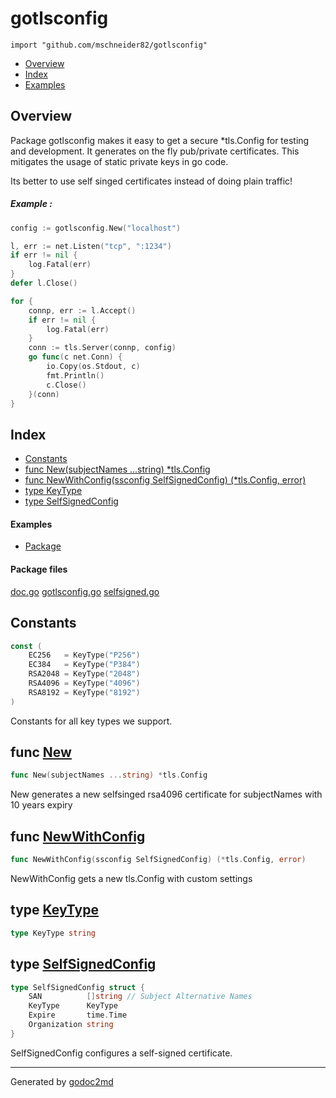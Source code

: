 

# gotlsconfig
`import "github.com/mschneider82/gotlsconfig"`

* [Overview](#pkg-overview)
* [Index](#pkg-index)
* [Examples](#pkg-examples)

## <a name="pkg-overview">Overview</a>
Package gotlsconfig makes it easy to get a secure *tls.Config for testing and
development. It generates on the fly pub/private certificates.
This mitigates the usage of static private keys in go code.

Its better to use self singed certificates instead of doing plain traffic!


##### Example :
``` go
config := gotlsconfig.New("localhost")

l, err := net.Listen("tcp", ":1234")
if err != nil {
    log.Fatal(err)
}
defer l.Close()

for {
    connp, err := l.Accept()
    if err != nil {
        log.Fatal(err)
    }
    conn := tls.Server(connp, config)
    go func(c net.Conn) {
        io.Copy(os.Stdout, c)
        fmt.Println()
        c.Close()
    }(conn)
}
```



## <a name="pkg-index">Index</a>
* [Constants](#pkg-constants)
* [func New(subjectNames ...string) *tls.Config](#New)
* [func NewWithConfig(ssconfig SelfSignedConfig) (*tls.Config, error)](#NewWithConfig)
* [type KeyType](#KeyType)
* [type SelfSignedConfig](#SelfSignedConfig)

#### <a name="pkg-examples">Examples</a>
* [Package](#example-)

#### <a name="pkg-files">Package files</a>
[doc.go](https://github.com/mschneider82/gotlsconfig/doc.go) [gotlsconfig.go](https://github.com/mschneider82/gotlsconfig/gotlsconfig.go) [selfsigned.go](https://github.com/mschneider82/gotlsconfig/selfsigned.go)


## <a name="pkg-constants">Constants</a>
``` go
const (
    EC256   = KeyType("P256")
    EC384   = KeyType("P384")
    RSA2048 = KeyType("2048")
    RSA4096 = KeyType("4096")
    RSA8192 = KeyType("8192")
)
```
Constants for all key types we support.




## <a name="New">func</a> [New](https://github.com/mschneider82/gotlsconfig/gotlsconfig.go?s=147:191#L9)
``` go
func New(subjectNames ...string) *tls.Config
```
New generates a new selfsinged rsa4096 certificate for subjectNames with 10 years expiry



## <a name="NewWithConfig">func</a> [NewWithConfig](https://github.com/mschneider82/gotlsconfig/gotlsconfig.go?s=567:633#L23)
``` go
func NewWithConfig(ssconfig SelfSignedConfig) (*tls.Config, error)
```
NewWithConfig gets a new tls.Config with custom settings




## <a name="KeyType">type</a> [KeyType](https://github.com/mschneider82/gotlsconfig/selfsigned.go?s=380:399#L27)
``` go
type KeyType string
```









## <a name="SelfSignedConfig">type</a> [SelfSignedConfig](https://github.com/mschneider82/gotlsconfig/selfsigned.go?s=459:610#L30)
``` go
type SelfSignedConfig struct {
    SAN          []string // Subject Alternative Names
    KeyType      KeyType
    Expire       time.Time
    Organization string
}

```
SelfSignedConfig configures a self-signed certificate.













- - -
Generated by [godoc2md](https://github.com/Exa-Networks/godoc2md)
